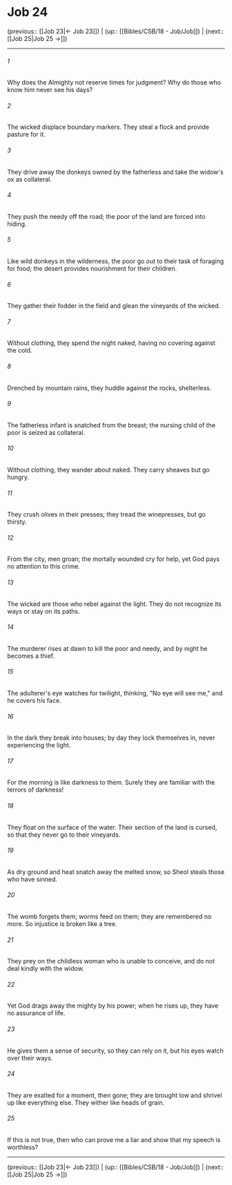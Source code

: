 # Job 24

(previous:: [[Job 23|← Job 23]]) | (up:: [[Bibles/CSB/18 - Job/Job]]) | (next:: [[Job 25|Job 25 →]])

***


###### 1 
Why does the Almighty not reserve times for judgment? Why do those who know him never see his days? 

###### 2 
The wicked displace boundary markers. They steal a flock and provide pasture for it. 

###### 3 
They drive away the donkeys owned by the fatherless and take the widow's ox as collateral. 

###### 4 
They push the needy off the road; the poor of the land are forced into hiding. 

###### 5 
Like wild donkeys in the wilderness, the poor go out to their task of foraging for food; the desert provides nourishment for their children. 

###### 6 
They gather their fodder in the field and glean the vineyards of the wicked. 

###### 7 
Without clothing, they spend the night naked, having no covering against the cold. 

###### 8 
Drenched by mountain rains, they huddle against the rocks, shelterless. 

###### 9 
The fatherless infant is snatched from the breast; the nursing child of the poor is seized as collateral. 

###### 10 
Without clothing, they wander about naked. They carry sheaves but go hungry. 

###### 11 
They crush olives in their presses; they tread the winepresses, but go thirsty. 

###### 12 
From the city, men groan; the mortally wounded cry for help, yet God pays no attention to this crime. 

###### 13 
The wicked are those who rebel against the light. They do not recognize its ways or stay on its paths. 

###### 14 
The murderer rises at dawn to kill the poor and needy, and by night he becomes a thief. 

###### 15 
The adulterer's eye watches for twilight, thinking, "No eye will see me," and he covers his face. 

###### 16 
In the dark they break into houses; by day they lock themselves in, never experiencing the light. 

###### 17 
For the morning is like darkness to them. Surely they are familiar with the terrors of darkness! 

###### 18 
They float on the surface of the water. Their section of the land is cursed, so that they never go to their vineyards. 

###### 19 
As dry ground and heat snatch away the melted snow, so Sheol steals those who have sinned. 

###### 20 
The womb forgets them; worms feed on them; they are remembered no more. So injustice is broken like a tree. 

###### 21 
They prey on the childless woman who is unable to conceive, and do not deal kindly with the widow. 

###### 22 
Yet God drags away the mighty by his power; when he rises up, they have no assurance of life. 

###### 23 
He gives them a sense of security, so they can rely on it, but his eyes watch over their ways. 

###### 24 
They are exalted for a moment, then gone; they are brought low and shrivel up like everything else. They wither like heads of grain. 

###### 25 
If this is not true, then who can prove me a liar and show that my speech is worthless?

***

(previous:: [[Job 23|← Job 23]]) | (up:: [[Bibles/CSB/18 - Job/Job]]) | (next:: [[Job 25|Job 25 →]])
